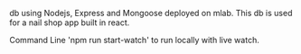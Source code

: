 db using Nodejs, Express and Mongoose deployed on mlab.
This db is used for a nail shop app built in react.

Command Line 'npm run start-watch' to run locally with live watch.
